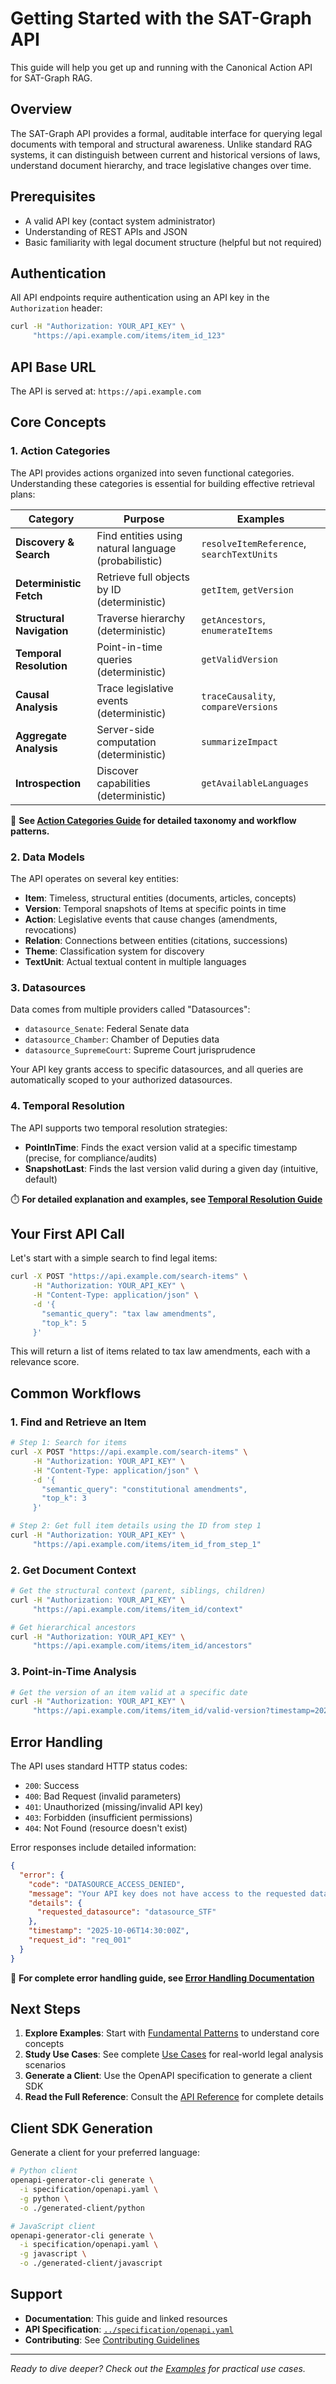# Getting Started with the SAT-Graph API

This guide will help you get up and running with the Canonical Action API for SAT-Graph RAG.

## Overview

The SAT-Graph API provides a formal, auditable interface for querying legal documents with temporal and structural awareness. Unlike standard RAG systems, it can distinguish between current and historical versions of laws, understand document hierarchy, and trace legislative changes over time.

## Prerequisites

- A valid API key (contact system administrator)
- Understanding of REST APIs and JSON
- Basic familiarity with legal document structure (helpful but not required)

## Authentication

All API endpoints require authentication using an API key in the `Authorization` header:

```bash
curl -H "Authorization: YOUR_API_KEY" \
     "https://api.example.com/items/item_id_123"
```

## API Base URL

The API is served at: `https://api.example.com`

## Core Concepts

### 1. Action Categories

The API provides actions organized into seven functional categories. Understanding these categories is essential for building effective retrieval plans:

| Category | Purpose | Examples |
|----------|---------|----------|
| **Discovery & Search** | Find entities using natural language (probabilistic) | `resolveItemReference`, `searchTextUnits` |
| **Deterministic Fetch** | Retrieve full objects by ID (deterministic) | `getItem`, `getVersion` |
| **Structural Navigation** | Traverse hierarchy (deterministic) | `getAncestors`, `enumerateItems` |
| **Temporal Resolution** | Point-in-time queries (deterministic) | `getValidVersion` |
| **Causal Analysis** | Trace legislative events (deterministic) | `traceCausality`, `compareVersions` |
| **Aggregate Analysis** | Server-side computation (deterministic) | `summarizeImpact` |
| **Introspection** | Discover capabilities (deterministic) | `getAvailableLanguages` |

📖 **See [Action Categories Guide](./ACTION_CATEGORIES.md) for detailed taxonomy and workflow patterns.**

### 2. Data Models

The API operates on several key entities:

- **Item**: Timeless, structural entities (documents, articles, concepts)
- **Version**: Temporal snapshots of Items at specific points in time
- **Action**: Legislative events that cause changes (amendments, revocations)
- **Relation**: Connections between entities (citations, successions)
- **Theme**: Classification system for discovery
- **TextUnit**: Actual textual content in multiple languages

### 3. Datasources

Data comes from multiple providers called "Datasources":
- `datasource_Senate`: Federal Senate data
- `datasource_Chamber`: Chamber of Deputies data  
- `datasource_SupremeCourt`: Supreme Court jurisprudence

Your API key grants access to specific datasources, and all queries are automatically scoped to your authorized datasources.

### 4. Temporal Resolution

The API supports two temporal resolution strategies:

- **PointInTime**: Finds the exact version valid at a specific timestamp (precise, for compliance/audits)
- **SnapshotLast**: Finds the last version valid during a given day (intuitive, default)

⏱️ **For detailed explanation and examples, see [Temporal Resolution Guide](./TEMPORAL_RESOLUTION.md)**

## Your First API Call

Let's start with a simple search to find legal items:

```bash
curl -X POST "https://api.example.com/search-items" \
     -H "Authorization: YOUR_API_KEY" \
     -H "Content-Type: application/json" \
     -d '{
       "semantic_query": "tax law amendments",
       "top_k": 5
     }'
```

This will return a list of items related to tax law amendments, each with a relevance score.

## Common Workflows

### 1. Find and Retrieve an Item

```bash
# Step 1: Search for items
curl -X POST "https://api.example.com/search-items" \
     -H "Authorization: YOUR_API_KEY" \
     -H "Content-Type: application/json" \
     -d '{
       "semantic_query": "constitutional amendments",
       "top_k": 3
     }'

# Step 2: Get full item details using the ID from step 1
curl -H "Authorization: YOUR_API_KEY" \
     "https://api.example.com/items/item_id_from_step_1"
```

### 2. Get Document Context

```bash
# Get the structural context (parent, siblings, children)
curl -H "Authorization: YOUR_API_KEY" \
     "https://api.example.com/items/item_id/context"

# Get hierarchical ancestors
curl -H "Authorization: YOUR_API_KEY" \
     "https://api.example.com/items/item_id/ancestors"
```

### 3. Point-in-Time Analysis

```bash
# Get the version of an item valid at a specific date
curl -H "Authorization: YOUR_API_KEY" \
     "https://api.example.com/items/item_id/valid-version?timestamp=2020-01-01T00:00:00Z&temporal_policy=PointInTime"
```

## Error Handling

The API uses standard HTTP status codes:

- `200`: Success
- `400`: Bad Request (invalid parameters)
- `401`: Unauthorized (missing/invalid API key)
- `403`: Forbidden (insufficient permissions)
- `404`: Not Found (resource doesn't exist)

Error responses include detailed information:

```json
{
  "error": {
    "code": "DATASOURCE_ACCESS_DENIED",
    "message": "Your API key does not have access to the requested datasource.",
    "details": {
      "requested_datasource": "datasource_STF"
    },
    "timestamp": "2025-10-06T14:30:00Z",
    "request_id": "req_001"
  }
}
```

📖 **For complete error handling guide, see [Error Handling Documentation](./ERROR_HANDLING.md)**

## Next Steps

1. **Explore Examples**: Start with [Fundamental Patterns](examples/00-fundamental-patterns.md) to understand core concepts
2. **Study Use Cases**: See complete [Use Cases](examples/) for real-world legal analysis scenarios
3. **Generate a Client**: Use the OpenAPI specification to generate a client SDK
4. **Read the Full Reference**: Consult the [API Reference](api-reference.md) for complete details

## Client SDK Generation

Generate a client for your preferred language:

```bash
# Python client
openapi-generator-cli generate \
  -i specification/openapi.yaml \
  -g python \
  -o ./generated-client/python

# JavaScript client  
openapi-generator-cli generate \
  -i specification/openapi.yaml \
  -g javascript \
  -o ./generated-client/javascript
```

## Support

- **Documentation**: This guide and linked resources
- **API Specification**: [`../specification/openapi.yaml`](../specification/openapi.yaml)
- **Contributing**: See [Contributing Guidelines](../CONTRIBUTING.md)

---

*Ready to dive deeper? Check out the [Examples](examples/) for practical use cases.*
